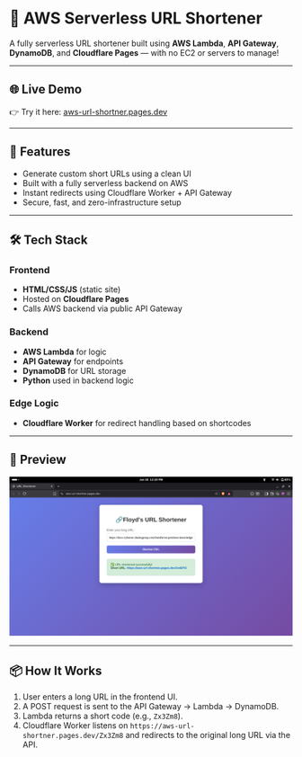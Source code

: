 # 🔗 AWS Serverless URL Shortener

A fully serverless URL shortener built using **AWS Lambda**, **API Gateway**, **DynamoDB**, and **Cloudflare Pages** — with no EC2 or servers to manage!

---

## 🌐 Live Demo

👉 Try it here: [aws-url-shortner.pages.dev](https://aws-url-shortner.pages.dev)

---

## 🚀 Features

- Generate custom short URLs using a clean UI
- Built with a fully serverless backend on AWS
- Instant redirects using Cloudflare Worker + API Gateway
- Secure, fast, and zero-infrastructure setup

---

## 🛠️ Tech Stack

### Frontend
- **HTML/CSS/JS** (static site)
- Hosted on **Cloudflare Pages**
- Calls AWS backend via public API Gateway

### Backend
- **AWS Lambda** for logic
- **API Gateway** for endpoints
- **DynamoDB** for URL storage
- **Python** used in backend logic

### Edge Logic
- **Cloudflare Worker** for redirect handling based on shortcodes

---

## 📸 Preview

![Shortened URL Result](./screenshots/result.png)

---

## 📦 How It Works

1. User enters a long URL in the frontend UI.
2. A POST request is sent to the API Gateway → Lambda → DynamoDB.
3. Lambda returns a short code (e.g., `Zx3Zm8`).
4. Cloudflare Worker listens on `https://aws-url-shortner.pages.dev/Zx3Zm8` and redirects to the original long URL via the API.


